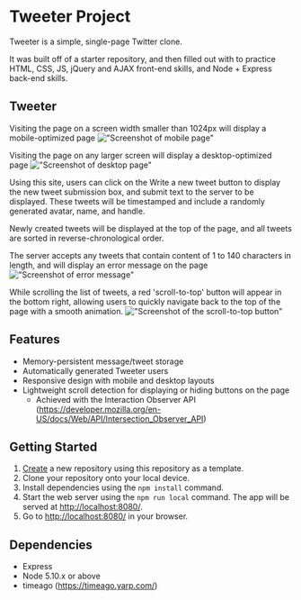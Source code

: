 # Tweeter Project

Tweeter is a simple, single-page Twitter clone.

It was built off of a starter repository, and then filled out with to practice HTML, CSS, JS, jQuery and AJAX front-end skills, and Node + Express back-end skills.

## Tweeter

Visiting the page on a screen width smaller than 1024px will display a mobile-optimized page
!["Screenshot of mobile page"]()

Visiting the page on any larger screen will display a desktop-optimized page
!["Screenshot of desktop page"]()

Using this site, users can click on the Write a new tweet button to display the new tweet submission box, and submit text to the server to be displayed. These tweets will be timestamped and include a randomly generated avatar, name, and handle.

Newly created tweets will be displayed at the top of the page, and all tweets are sorted in reverse-chronological order.

The server accepts any tweets that contain content of 1 to 140 characters in length, and will display an error message on the page
!["Screenshot of error message"]()

While scrolling the list of tweets, a red 'scroll-to-top' button will appear in the bottom right, allowing users to quickly navigate back to the top of the page with a smooth animation.
!["Screenshot of the scroll-to-top button"]()

## Features

- Memory-persistent message/tweet storage
- Automatically generated Tweeter users
- Responsive design with mobile and desktop layouts
- Lightweight scroll detection for displaying or hiding buttons on the page
  - Achieved with the Interaction Observer API (https://developer.mozilla.org/en-US/docs/Web/API/Intersection_Observer_API)

## Getting Started

1. [Create](https://docs.github.com/en/repositories/creating-and-managing-repositories/creating-a-repository-from-a-template) a new repository using this repository as a template.
2. Clone your repository onto your local device.
3. Install dependencies using the `npm install` command.
3. Start the web server using the `npm run local` command. The app will be served at <http://localhost:8080/>.
4. Go to <http://localhost:8080/> in your browser.

## Dependencies

- Express
- Node 5.10.x or above
- timeago (https://timeago.yarp.com/) 